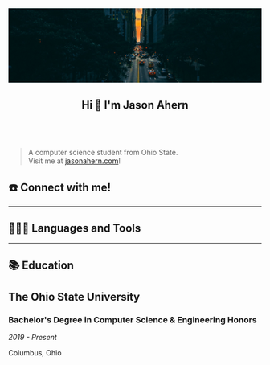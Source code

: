 <head>
  <meta http-equiv="Content-Type" content="text/html; charset=utf-8" />
  <title>Hi 👋 I&#x27;m Jason Ahern</title>
</head>

<body>
  <article id="9e385a99-d7be-40ee-9d30-e7bf74abbfa1" class="page sans">
    <header style="height: 45%; overflow: hidden">
      <img src="test.jpg" style="object-position: center 50%; width: 100%" />
      <h1 class="page-title">Hi 👋 I&#x27;m Jason Ahern</h1>
    </header>
    <div class="page-body">
      <blockquote id="cd3ff000-d21b-4b3d-80fe-86f929609a6e" class="">
        A computer science student from Ohio State.<br />
        Visit me at
        <a href="http://jasonahern.com">jasonahern.com</a>!
      </blockquote>
      <h1 id="0231e5ce-b00b-4c52-bbde-2a8de19a6dcb" class="">
        ☎️ Connect with me!
      </h1>
      <hr id="65ee0130-df99-42b5-8683-28f6ca07dbba" />
      <h1 id="a22ccf43-7b3d-4e62-97cd-4cb716bdfc98" class="">
        👨🏻‍💻 Languages and Tools
      </h1>
      <hr id="d5a72754-87ae-4b09-913c-2142e5f2b594" />
      <h1 id="5c727843-0f84-4078-b9b3-87a9f736aa80" class="">📚 Education</h1>
      <h1 id="8825d793-7602-444b-b7b5-21a762c56e95" class="">
        The Ohio State University
      </h1>
      <h3 id="bbc8150b-9a23-424d-8f2f-f89ca76a7752" class="">
        <strong
          >Bachelor&#x27;s Degree in Computer Science &amp; Engineering
          Honors</strong
        >
      </h3>
      <p id="4acb5c5b-edaa-4adf-9063-c46dd7d6b34b" class="block-color-gray">
        <em>2019 - Present</em>
      </p>
      <p id="7206c69c-beed-4f9c-a002-7563953a9d14" class="">Columbus, Ohio</p>
    </div>
  </article>
</body>
